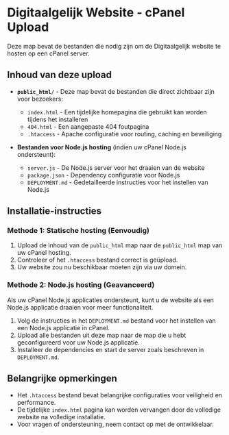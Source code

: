 # Digitaalgelijk Website - cPanel Upload

Deze map bevat de bestanden die nodig zijn om de Digitaalgelijk website te hosten op een cPanel server.

## Inhoud van deze upload

- **`public_html/`** - Deze map bevat de bestanden die direct zichtbaar zijn voor bezoekers:
  - `index.html` - Een tijdelijke homepagina die gebruikt kan worden tijdens het installeren
  - `404.html` - Een aangepaste 404 foutpagina
  - `.htaccess` - Apache configuratie voor routing, caching en beveiliging

- **Bestanden voor Node.js hosting** (indien uw cPanel Node.js ondersteunt):
  - `server.js` - De Node.js server voor het draaien van de website
  - `package.json` - Dependency configuratie voor Node.js
  - `DEPLOYMENT.md` - Gedetailleerde instructies voor het instellen van Node.js

## Installatie-instructies

### Methode 1: Statische hosting (Eenvoudig)

1. Upload de inhoud van de `public_html` map naar de `public_html` map van uw cPanel hosting.
2. Controleer of het `.htaccess` bestand correct is geüpload.
3. Uw website zou nu beschikbaar moeten zijn via uw domein.

### Methode 2: Node.js hosting (Geavanceerd)

Als uw cPanel Node.js applicaties ondersteunt, kunt u de website als een Node.js applicatie draaien voor meer functionaliteit.

1. Volg de instructies in het `DEPLOYMENT.md` bestand voor het instellen van een Node.js applicatie in cPanel.
2. Upload alle bestanden uit deze map naar de map die u hebt geconfigureerd voor uw Node.js applicatie.
3. Installeer de dependencies en start de server zoals beschreven in `DEPLOYMENT.md`.

## Belangrijke opmerkingen

- Het `.htaccess` bestand bevat belangrijke configuraties voor veiligheid en performance.
- De tijdelijke `index.html` pagina kan worden vervangen door de volledige website na volledige installatie.
- Voor vragen of ondersteuning, neem contact op met de ontwikkelaar. 